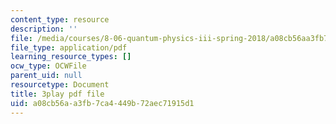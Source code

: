 ```yaml
---
content_type: resource
description: ''
file: /media/courses/8-06-quantum-physics-iii-spring-2018/a08cb56aa3fb7ca4449b72aec71915d1_GZzrMyY01tE.pdf
file_type: application/pdf
learning_resource_types: []
ocw_type: OCWFile
parent_uid: null
resourcetype: Document
title: 3play pdf file
uid: a08cb56a-a3fb-7ca4-449b-72aec71915d1
---
```


